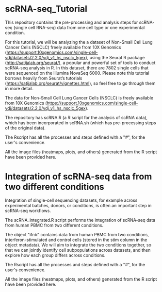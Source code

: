 # scRNA-seq_Tutorial

This repository contains the pre-processing and analysis steps for scRNA-seq (single cell RNA-seq) data from one cell type or one experimental condition.

For this tutorial, we will be analyzing the a dataset of Non-Small Cell Lung Cancer Cells (NSCLC) freely available from 10X Genomics (https://support.10xgenomics.com/single-cell-vdj/datasets/2.2.0/vdj_v1_hs_nsclc_5gex), using the Seurat R package (http://satijalab.org/seurat/), a popular and powerful set of tools to conduct scRNA-seq analysis in R. In this dataset, there are 7802 single cells that were sequenced on the Illumina NovaSeq 6000. Please note this tutorial borrows heavily from Seurat’s tutorials (https://satijalab.org/seurat/vignettes.html), so feel free to go through them in more detail.

The data for Non-Small Cell Lung Cancer Cells (NSCLC) is freely available from 10X Genomics (https://support.10xgenomics.com/single-cell-vdj/datasets/2.2.0/vdj_v1_hs_nsclc_5gex).

The repository has scRNA.R (a R script for the analysis of scRNA data), which has been incorporated in scRNA.sh (which has pre-processing steps of the original data).

The Rscript has all the processes and steps defined with a "#", for the user's convenience. 

All the image files (heatmaps, plots, and others) generated from the R script have been provided here.

# Integration of scRNA-seq data from two different conditions

Integration of single-cell sequencing datasets, for example across experimental batches, donors, or conditions, is often an important step in scRNA-seq workflows.

The scRNA_integrated.R script performs the integration of scRNA-seq data from human PBMC from two different conditions.

The object "ifnb" contains data from human PBMC from two conditions, interferon-stimulated and control cells (stored in the stim column in the object metadata). We will aim to integrate the two conditions together, so that we can jointly identify cell subpopulations across datasets, and then explore how each group differs across conditions.

The Rscript has all the processes and steps defined with a "#", for the user's convenience. 

All the image files (heatmaps, plots, and others) generated from the R script have been provided here.
